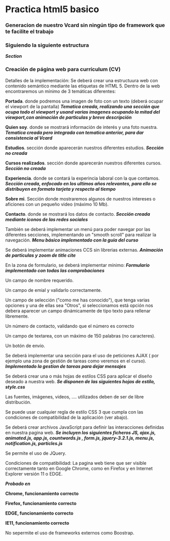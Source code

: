# Practica html5 basico

### Generacion de nuestro Vcard sin ningún tipo de framework que te facilite el trabajo

### **Siguiendo la siguiente estructura**

***Section***

### Creación	de	página	web	para	currículum	(CV)
Detalles de la implementación:
    Se deberá crear una estructuura web con contenido semántico mediante las etiquetas de HTML 5.
    Dentro de la web encontraremos un mínimo de 3 temáticas diferentes:

**Portada**. donde podremos una imagen de foto con un texto (deberá ocupar el viewport de la pantalla) ***Tematica creada, realizando una sección que ocupa todo el viewport y usand varias imagenes ocupando la mitad del viewport,con animación de particulas y breve descripción***

**Quien soy**. donde se mostrará información de interés y una foto nuestra. ***Tematica creada pero integrada con tematica anterior, para dar consistencia al Vcard***

**Estudios**. sección donde aparecerán nuestros diferentes estudios. ***Sección no creada***

**Cursos realizados**. sección donde aparecerán nuestros diferentes cursos. ***Sección no creada***

**Experiencia**. donde se contará la experincia laboral con la que contamos. ***Sección creada, enfocado en los ultimos años relevantes, para ello se distribuyen en formato tarjeta y respecto al tiempo***

**Sobre mi**. Sección donde mostraremos algunos de nuestros intereses o aficiones con un pequeño video (máximo 10 Mb).

**Contacto**. donde se mostrará los datos de contacto. ***Sección creada mediante iconos de las redes sociales***

También se deberá implementar un menú para poder navegar por las diferentes secciones, implementando un "smooth scroll" para realizar la navegación. ***Menu básico implementado con la guia del curso***

Se deberá implementar animaciones CCS sin librerias externas. ***Animación de particulas y zoom de title cite***

En la zona de formulario, se deberá implementar mínimo: ***Formulario implementado con todas las comprobaciones***

Un campo de nombre requerido.

Un campo de emial y validarlo correctamente.

Un campo de selección ("como me has conocido"), que tenga varias opciones y una de ellas sea "Otros", si seleccionamos está opción nos debera aparecer un campo dinámicamente de tipo texto para rellenar libremente.

Un número de contacto, validando que el número es correcto

Un campo de textarea, con un máximo de 150 palabras (no caracteres).

Un botón de envio.

Se deberá implementar una sección para el uso de peticiones AJAX ( por ejemplo una zona de gestión de tareas como veremos en el curso). ***Implementado la gestion de tareas para dejar mensajes***

Se deberá crear una o más hojas de estilos CSS para aplicar el diseño deseado a nuestra web.
***Se disponen de las siguientes hojas de estilo, style.css***

Las fuentes, imágenes, videos, .... utilizados deben de ser de libre distribución.

Se puede usar cualquier regla de estilo CSS 3 que cumpla con las condiciones de compatibilidad de la aplicación (ver abajo).

Se deberá crear archivos JavaScript para definir las interacciones definidas en nuestra pagina web. ***Se incluyen los siguientes ficheros JS, ajax.js, animated.js, app.js, countwords.js , form.js, jquery-3.2.1.js, menu.js, notification.js, particles.js***

Se permite el uso de JQuery.

Condiciones de compatibilidad:
La pagina web tiene que ser visible correctamente tanto en Google Chrome, como en Firefox y en Internet Explorer versión 11 o EDGE.

***Probado en*** 

**Chrome, funcionamiento correcto**

**Firefox, funcionamiento correcto**

**EDGE, funcionamiento correcto**

**IE11, funcionamiento correcto**




No sepermite el uso de frameworks externos como Boostrap.